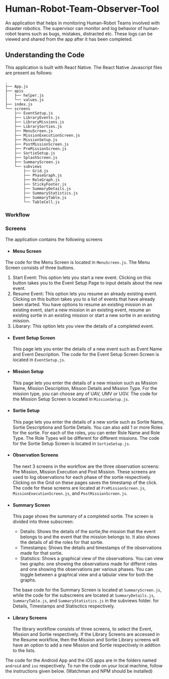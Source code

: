 # Human-Robot-Team-Observer-Tool

An application that helps in monitoring Human-Robot Teams involved with disaster robotics. The supervisor can monitor and log behavior of human-robot teams such as bugs, mistakes, distracted etc. These logs can be viewed and shared from the app after it has been completed.

## Understanding the Code
This application is built with React Native. The React Native Javascript files are present as follows:

    .
    ├── App.js
    ├── apis
    │   ├── helper.js
    │   └── values.js
    ├── index.js
    └── screens
        ├── EventSetup.js
        ├── LibraryEvents.js
        ├── LibraryMissions.js
        ├── LibrarySorties.js
        ├── MenuScreen.js
        ├── MissionExecutionScreen.js
        ├── MissionSetup.js
        ├── PostMissionScreen.js
        ├── PreMissionScreen.js
        ├── SortieSetup.js
        ├── SplashScreen.js
        ├── SummaryScreen.js
        └── subviews
            ├── Grid.js
            ├── PhaseGraph.js
            ├── RoleGraph.js
            ├── StickyFooter.js
            ├── SummaryDetails.js
            ├── SummaryStatistics.js
            ├── SummaryTable.js
            └── TableCell.js

### Workflow


### Screens
The application contains the following screens
* #### Menu Screen
The code for the Menu Screen is located in `MenuScreen.js`. The Menu Screen consists of three buttons.
  1. Start Event: This option lets you start a new event. Clicking on this button takes you to the Event Setup Page to input details about the new event.
  1. Resume Event: This option lets you resume an already existing event. Clicking on this button takes you to a list of events that have already been started. You have options to resume an existing mission in an existing event, start a new mission in an existing event, resume an existing sortie in an existing mission or start a new sortie in an existing mission.
  1. Libarary: This option lets you view the details of a completed event.
* #### Event Setup Screen
  This page lets you enter the details of a new event such as Event Name and Event Description. The code for the Event Setup Screen Screen is located in `EventSetup.js`.
* #### Mission Setup
  This page lets you enter the details of a new mission such as Mission Name, Mission Description, Misson Details and Mission Type. For the mission type, you can choose any of UAV, UMV or UGV. The code for the Mission Setup Screen is located in `MissionSetup.js`.
* #### Sortie Setup
    This page lets you enter the details of a new sortie such as Sortie Name, Sortie Descriptiona and Sortie Details. You can also add 1 or more Roles for the sortie. For each of the roles, you can enter Role Name and Role Type. The Role Types will be different for different missions. The code for the Sortie Setup Screen is located in `SortieSetup.js`.
* #### Observation Screens
    The next 3 screens in the workflow are the three observation screens: Pre Mission, Mission Execution and Post Mission. These screens are used to log observations for each phase of the sortie respectively. Clicking on the Grid on these pages saves the timestamp of the click. The code for these screens are located at `PreMissionScreen.js`, `MissionExecutionScreen.js`, and `PostMissionScreen.js`.
* #### Summary Screen
    This page shows the summary of a completed sortie. The screen is divided into three subscreen:
    * Details: Shows the details of the sortie,the mission that the event belongs to and the event that the mission belongs to. It also shows the details of all the roles for that sortie.
    * Timestamps: Shows the details and timestamps of the observations made for that sortie.
    * Statistics: Shows a graphical view of the observations. You can view two graphs: one showing the observations made for differnt roles and one showing the observations per various phases. You can toggle between a graphical view and a tabular view for both the graphs.
    
    The base code for the Summary Screen is located at `SummaryScreen.js`, while the code for the subscreens are located at `SummaryDetails.js`, `SummaryTable.js`, and `SummaryStatistics.js` in the subviews folder. for Details, Timestamps and Statisctics respectively.
* #### Library Screens
    The library workflow consists of three screens, to select the Event, Mission and Sortie respectively. If the Library Screens are accessed in the Resume workflow, then the Mission and Sortie Library screens will have an option to add a new Mission and Sortie respectively in addtion to the lists.
    
The code for the Android App and the iOS apps are in the folders named `android` and `ios` respectively. To run the code on your local machine, follow the instructions given below. (Watchman and NPM should be installed) 
